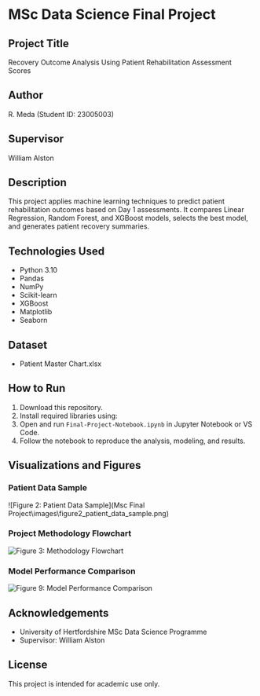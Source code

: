 # MSc Data Science Final Project

## Project Title
Recovery Outcome Analysis Using Patient Rehabilitation Assessment Scores

## Author
R. Meda (Student ID: 23005003)

## Supervisor
William Alston

## Description
This project applies machine learning techniques to predict patient rehabilitation outcomes based on Day 1 assessments. It compares Linear Regression, Random Forest, and XGBoost models, selects the best model, and generates patient recovery summaries.

## Technologies Used
- Python 3.10
- Pandas
- NumPy
- Scikit-learn
- XGBoost
- Matplotlib
- Seaborn

## Dataset
- Patient Master Chart.xlsx

## How to Run
1. Download this repository.
2. Install required libraries using:
3. Open and run `Final-Project-Notebook.ipynb` in Jupyter Notebook or VS Code.
4. Follow the notebook to reproduce the analysis, modeling, and results.

## Visualizations and Figures

### Patient Data Sample
![Figure 2: Patient Data Sample](Msc Final Project\images\figure2_patient_data_sample.png)

### Project Methodology Flowchart
![Figure 3: Methodology Flowchart](images/figure3_methodology_flowchart.png)

### Model Performance Comparison
![Figure 9: Model Performance Comparison](images/figure9_model_performance_comparison.png)

## Acknowledgements
- University of Hertfordshire MSc Data Science Programme
- Supervisor: William Alston

## License
This project is intended for academic use only.


